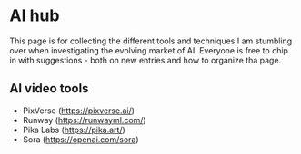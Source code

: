 # AI hub
This page is for collecting the different tools and techniques I am stumbling over when investigating the evolving market of AI. Everyone is free to chip in with suggestions - both on new entries and how to organize tha page.

## AI video tools
* PixVerse (https://pixverse.ai/)
* Runway (https://runwayml.com/)
* Pika Labs (https://pika.art/)
* Sora (https://openai.com/sora)
